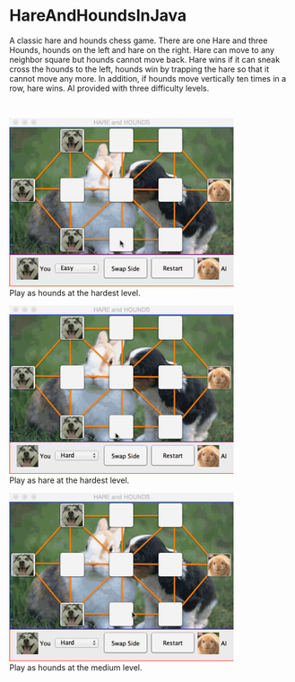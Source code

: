 # HareAndHoundsInJava
A classic hare and hounds chess game. There are one Hare and three Hounds, hounds on the left and hare on the right. Hare can move to any neighbor square but hounds cannot move back. Hare wins if it can sneak cross the hounds to the left, hounds win by trapping the hare so that it cannot move any more. In addition, if hounds move vertically ten times in a row, hare wins.
AI provided with three difficulty levels.

</br>
<html>
<body>
<p>
<img src="https://raw.githubusercontent.com/mewhuan/screenShots/master/hardAndHounds1.gif" width="400" height="300"></br>
Play as hounds at the hardest level.
</p>
<p>
<img src="https://raw.githubusercontent.com/mewhuan/screenShots/master/hardAndHounds2.gif" width="400" height="300"></br>
Play as hare at the hardest level. 
</p>
<p>
<img src="https://raw.githubusercontent.com/mewhuan/screenShots/master/hardAndHounds3.gif" width="400" height="300"></br>
Play as hounds at the medium level.
</p>
</body>
</html>
